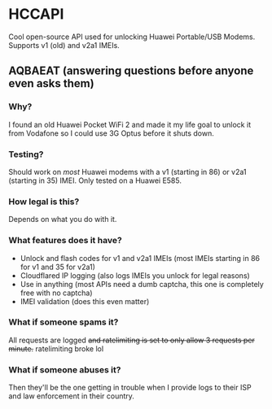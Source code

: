 # HCCAPI
Cool open-source API used for unlocking Huawei Portable/USB Modems. Supports v1 (old) and v2a1 IMEIs.

## AQBAEAT (answering questions before anyone even asks them)

### Why?
I found an old Huawei Pocket WiFi 2 and made it my life goal to unlock it from Vodafone so I could use 3G Optus before it shuts down.

### Testing?
Should work on *most* Huawei modems with a v1 (starting in 86) or v2a1 (starting in 35) IMEI. Only tested on a Huawei E585.

### How legal is this?
Depends on what you do with it.

### What features does it have?
- Unlock and flash codes for v1 and v2a1 IMEIs (most IMEIs starting in 86 for v1 and 35 for v2a1)
- Cloudflared IP logging (also logs IMEIs you unlock for legal reasons)
- Use in anything (most APIs need a dumb captcha, this one is completely free with no captcha)
- IMEI validation (does this even matter)

### What if someone spams it?
All requests are logged ~~and ratelimiting is set to only allow 3 requests per minute.~~ ratelimiting broke lol

### What if someone abuses it?
Then they'll be the one getting in trouble when I provide logs to their ISP and law enforcement in their country.
